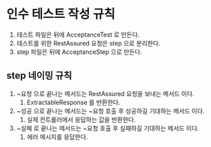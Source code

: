 # 인수 테스트 작성 규칙
1. 테스트 파일은 뒤에 AcceptanceTest 로 만든다.
2. 테스트를 위한 RestAssured 요청은 step 으로 분리한다.
3. step 파일은 뒤에 AcceptanceStep 으로 만든다.

## step 네이밍 규칙
1. ~요청 으로 끝나는 메서드는 RestAssured 요청을 보내는 메서드 이다.
    1. ExtractableResponse 를 반환한다.
2. ~성공 으로 끝나는 메서드는 ~요청 호출 후 성공하길 기대하는 메서드 이다.
   1. 실제 컨트롤러에서 응답하는 값을 반환한다.
3. ~실패 로 끝나는 메서드는 ~요청 호출 후 실패하길 기대하는 메서드 이다.
   1. 에러 메시지를 응답한다.
